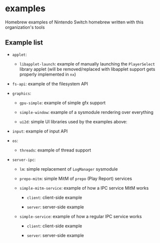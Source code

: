 # examples

Homebrew examples of Nintendo Switch homebrew written with this organization's tools

## Example list

- `applet`:

  - `libapplet-launch`: example of manually launching the `PlayerSelect` library applet (will be removed/replaced with libapplet support gets properly implemented in `nx`)

- `fs-api`: example of the filesystem API

- `graphics`:

  - `gpu-simple`: example of simple gfx support

  - `simple-window`: example of a sysmodule rendering over everything

  - `ui2d`: simple UI libraries used by the examples above:

- `input`: example of input API

- `os`:

  - `threads`: example of thread support

- `server-ipc`:

  - `lm`: simple replacement of `LogManager` sysmodule

  - `prepo-mitm`: simple MitM of `prepo` (Play Report) services

  - `simple-mitm-service`: example of how a IPC service MitM works

    - `client`: client-side example

    - `server`: server-side example

  - `simple-service`: example of how a regular IPC service works

    - `client`: client-side example

    - `server`: server-side example